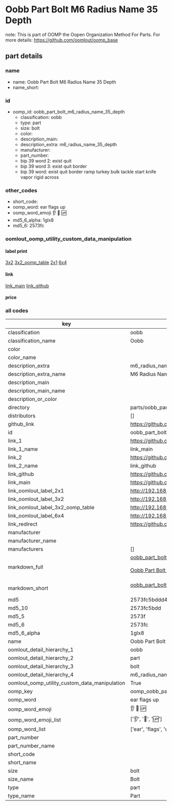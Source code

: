 # Oobb Part Bolt M6 Radius Name 35 Depth  

note: This is part of OOMP the Oopen Organization Method For Parts. For more details: https://github.com/oomlout/oomp_base

##  part details
  







### name
* name: Oobb Part Bolt M6 Radius Name 35 Depth
* name_short: 
### id
* oomp_id: oobb_part_bolt_m6_radius_name_35_depth
  * classification: oobb
  * type: part
  * size: bolt
  * color: 
  * description_main: 
  * description_extra: m6_radius_name_35_depth
  * manufacturer: 
  * part_number: 
  * bip 39 word 2: exist quit
  * bip 39 word 3: exist quit border
  * bip 39 word: exist quit border ramp turkey bulk tackle start knife vapor rigid across

### other_codes
* short_code: 
* oomp_word: ear flags up
* oomp_word_emoji :ear: :flags: :up:
* md5_6_alpha: 1glx8
* md5_6: 2573fc






### oomlout_oomp_utility_custom_data_manipulation
#### label print
[3x2](http://192.168.1.245:1112/?label=oomp%201glx8)
[3x2_oomp_table](http://192.168.1.108:1112/?label=oomp%201glx8)
[2x1](http://192.168.1.242:1112/?label=oomp%201glx8)
[6x4](http://192.168.1.55:1112/?label=oomp%201glx8)    

#### link

[link_main](https://github.com/oomlout/oomlout_oomp_version_1_messy/tree/main/parts/oobb_part_bolt_m6_radius_name_35_depth) [link_github](https://github.com/oomlout/oomlout_oomp_version_1_messy/tree/main/parts/oobb_part_bolt_m6_radius_name_35_depth)                             

#### price







### all codes 
| key | value |  
| --- | --- |  
| classification | oobb |  
| classification_name | Oobb |  
| color |  |  
| color_name |  |  
| description_extra | m6_radius_name_35_depth |  
| description_extra_name | M6 Radius Name 35 Depth |  
| description_main |  |  
| description_main_name |  |  
| description_or_color |   |  
| directory | parts/oobb_part_bolt_m6_radius_name_35_depth |  
| distributors | [] |  
| github_link | https://github.com/oomlout/oomlout_oomp_part_src/tree/main/parts/oobb_part_bolt_m6_radius_name_35_depth |  
| id | oobb_part_bolt_m6_radius_name_35_depth |  
| link_1 | https://github.com/oomlout/oomlout_oomp_version_1_messy/tree/main/parts/oobb_part_bolt_m6_radius_name_35_depth |  
| link_1_name | link_main |  
| link_2 | https://github.com/oomlout/oomlout_oomp_version_1_messy/tree/main/parts/oobb_part_bolt_m6_radius_name_35_depth |  
| link_2_name | link_github |  
| link_github | https://github.com/oomlout/oomlout_oomp_version_1_messy/tree/main/parts/oobb_part_bolt_m6_radius_name_35_depth |  
| link_main | https://github.com/oomlout/oomlout_oomp_version_1_messy/tree/main/parts/oobb_part_bolt_m6_radius_name_35_depth |  
| link_oomlout_label_2x1 | http://192.168.1.242:1112/?label=oomp%201glx8 |  
| link_oomlout_label_3x2 | http://192.168.1.245:1112/?label=oomp%201glx8 |  
| link_oomlout_label_3x2_oomp_table | http://192.168.1.108:1112/?label=oomp%201glx8 |  
| link_oomlout_label_6x4 | http://192.168.1.55:1112/?label=oomp%201glx8 |  
| link_redirect | https://github.com/oomlout/oomlout_oomp_version_1_messy/tree/main/parts/oobb_part_bolt_m6_radius_name_35_depth |  
| manufacturer |  |  
| manufacturer_name |  |  
| manufacturers | [] |  
| markdown_full | [oobb_part_bolt_m6_radius_name_35_depth](none)<br>[](none)<br>[Oobb Part Bolt M6 Radius Name 35 Depth](none)<br><br> |  
| markdown_short | [oobb_part_bolt_m6_radius_name_35_depth](none)<br><br> |  
| md5 | 2573fc5bddd4bba078755b1633abf27e |  
| md5_10 | 2573fc5bdd |  
| md5_5 | 2573f |  
| md5_6 | 2573fc |  
| md5_6_alpha | 1glx8 |  
| name | Oobb Part Bolt M6 Radius Name 35 Depth |  
| oomlout_detail_hierarchy_1 | oobb |  
| oomlout_detail_hierarchy_2 | part |  
| oomlout_detail_hierarchy_3 | bolt |  
| oomlout_detail_hierarchy_4 | m6_radius_name_35_depth |  
| oomlout_oomp_utility_custom_data_manipulation | True |  
| oomp_key | oomp_oobb_part_bolt_m6_radius_name_35_depth |  
| oomp_word | ear flags up |  
| oomp_word_emoji | :ear: :flags: :up: |  
| oomp_word_emoji_list | [':ear:', ':flags:', ':up:'] |  
| oomp_word_list | ['ear', 'flags', 'up'] |  
| part_number |  |  
| part_number_name |  |  
| short_code |  |  
| short_name |  |  
| size | bolt |  
| size_name | Bolt |  
| type | part |  
| type_name | Part |  

